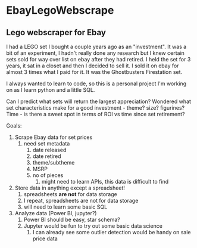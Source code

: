 # EbayLegoWebscrape
## Lego webscraper for Ebay

I had a LEGO set I bought a couple years ago as an "investment".
It was a bit of an experiment, I hadn't really done any research but I knew certain sets sold for way over list on ebay after they had retired.
I held the set for 3 years, it sat in a closet and then I decided to sell it.
I sold it on ebay for almost 3 times what I paid for it. It was the Ghostbusters Firestation set.

I always wanted to learn to code, so this is a personal project I'm working on as I learn python and a little SQL.

Can I predict what sets will return the largest appreciation?
Wondered what set characteristics make for a good investment - theme? size? figurines?  
Time - is there a sweet spot in terms of ROI vs time since set retirement?

Goals:
1. Scrape Ebay data for set prices 
   1. need set metadata 
      1. date released 
      2. date retired 
      3. theme/subtheme 
      4. MSRP 
      5. no of pieces 
         1. might need to learn APIs, this data is difficult to find
2. Store data in anything except a spreadsheet!
   1. spreadsheets **are not** for data storage
   2. I repeat, spreadsheets are not for data storage
   3. will need to learn some basic SQL
3. Analyze data (Power BI, jupyter?)
   1. Power BI should be easy, star schema?
   2. Jupyter would be fun to try out some basic data science
      1. I can already see some outlier detection would be handy on sale price data
